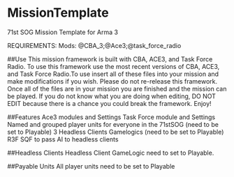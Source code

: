 # MissionTemplate
71st SOG Mission Template for Arma 3

REQUIREMENTS: Mods: @CBA_3;@Ace3;@task_force_radio

##Use
This mission framework is built with CBA, ACE3, and Task Force Radio. To use this framework use the most recent versions of CBA, ACE3, and Task Force Radio.To use insert all of these files into your mission and make modifications if you wish. Please do not re-release this framework. Once all of the files are in your mission you are finished and the mission can be played. If you do not know what you are doing when editing, DO NOT EDIT because there is a chance you could break the framework. Enjoy!

##Features
Ace3 modules and Settings
Task Force module and Settings
Named and grouped player units for everyone in the 71stSOG (need to be set to Playable)
3 Headless Clients Gamelogics (need to be set to Playable)
R3F
SQF to pass AI to headless clients


##Headless Clients
Headless Client GameLogic need to set to Playable.

##Payable Units
All player units need to be set to Playable

